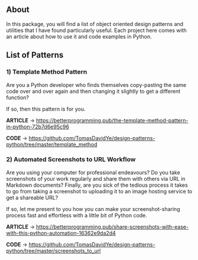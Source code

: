 ## About
In this package, you will find a list of object oriented design patterns and utilities that I have found particularly useful.
Each project here comes with an article about how to use it and code examples in Python.


## List of Patterns

### 1) Template Method Pattern
Are you a Python developer who finds themselves copy-pasting the same code over and over again and then changing it slightly to get a different function?

If so, then this pattern is for you.


**ARTICLE** -> https://betterprogramming.pub/the-template-method-pattern-in-python-72b7d6e95c96

**CODE** -> https://github.com/TomasDavidYe/design-patterns-python/tree/master/template_method


### 2) Automated Screenshots to URL Workflow
Are you using your computer for professional endeavours? Do you take screenshots of your work regularly and share them with others via URL in Markdown documents? Finally, are you sick of the tedious process it takes to go from taking a screenshot to uploading it to an image hosting service to get a shareable URL?

If so, let me present to you how you can make your screenshot-sharing process fast and effortless with a little bit of Python code.


**ARTICLE** -> https://betterprogramming.pub/share-screenshots-with-ease-with-this-python-automation-16362e9da2d4

**CODE** -> https://github.com/TomasDavidYe/design-patterns-python/tree/master/screenshots_to_url